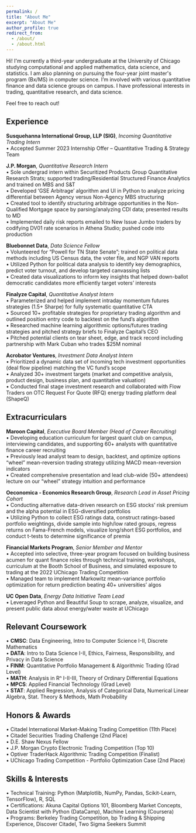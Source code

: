```yaml
---
permalink: /
title: "About Me"
excerpt: "About Me"
author_profile: true
redirect_from: 
  - /about/
  - /about.html
---
```


Hi! I'm currently a third-year undergraduate at the University of Chicago studying computational and applied mathematics, data science, and statistics. I am also planning on pursuing the four-year joint master's program (Bx/MS) in computer science. I’m involved with various quantitative finance and data science groups on campus. I have professional interests in trading, quantitative research, and data science.

Feel free to reach out!

Experience
------

**Susquehanna International Group, LLP (SIG)**, *Incoming Quantitative Trading Intern* <br />
• Accepted Summer 2023 Internship Offer – Quantitative Trading & Strategy Team 

**J.P. Morgan**, *Quantitative Research Intern* <br />
• Sole undergrad intern within Securitized Products Group Quantitative Research Strats; supported trading/Residential Structured Finance Analytics and trained on MBS and S&T<br>
• Developed ‘GSE Arbitrage’ algorithm and UI in Python to analyze pricing differential between Agency versus Non-Agency MBS structuring<br>
• Created tool to identify structuring arbitrage opportunities in the Non-Qualified Mortgage space by parsing/analyzing CDI data; presented results to MD<br>
• Implemented daily risk reports emailed to New Issue Jumbo traders by codifying DV01 rate scenarios in Athena Studio; pushed code into production

**Bluebonnet Data**, *Data Science Fellow* <br />
• Volunteered for “Powell for TN State Senate”; trained on political data methods including US Census data, the voter file, and NGP VAN reports<br>
• Utilized Python for political data analysis to identify key demographics, predict voter turnout, and develop targeted canvassing lists<br>
• Created data visualizations to inform key insights that helped down-ballot democratic candidates more efficiently target voters’ interests

**Finalyze Capital**, *Quantitative Analyst Intern* <br />
• Parameterized and helped implement intraday momentum futures strategies (1.5+ Sharpe) for fully systematic quantitative CTA<br>
• Sourced 10+ profitable strategies for proprietary trading algorithm and outlined position entry code to backtest on the fund’s algorithm<br>
• Researched machine learning algorithmic options/futures trading strategies and pitched strategy briefs to Finalyze Capital’s CEO<br>
• Pitched potential clients on tear sheet, edge, and track record including partnership with Mark Cuban who trades $25M nominal

**Acrobator Ventures**, *Investment Data Analyst Intern* <br />
• Prioritized a dynamic data set of incoming tech investment opportunities (deal flow pipeline) matching the VC fund’s scope<br>
• Analyzed 30+ investment targets (market and competitive analysis, product design, business plan, and quantitative valuation)<br>
• Conducted final stage investment research and collaborated with Flow Traders on OTC Request For Quote (RFQ) energy trading platform deal (ShapeQ)

Extracurriculars
------

**Maroon Capital**, *Executive Board Member (Head of Career Recruiting)*<br />
• Developing education curriculum for largest quant club on campus, interviewing candidates, and supporting 60+ analysts with quantitative finance career recruiting<br>
• Previously lead analyst team to design, backtest, and optimize options “wheel” mean-reversion trading strategy utilizing MACD mean-reversion indicators<br>
• Created comprehensive presentation and lead club-wide (50+ attendees) lecture on our “wheel” strategy intuition and performance 

**Oeconomica - Economics Research Group**, *Research Lead in Asset Pricing Cohort*<br />
• Conducting alternative data-driven research on ESG stocks’ risk premium and the alpha potential in ESG-diversified portfolios<br>
• Utilizing Python to collect ESG ratings data, construct ratings-based portfolio weightings, divide sample into high/low rated groups, regress returns on Fama-French models, visualize long/short ESG portfolios, and conduct t-tests to determine significance of premia

**Financial Markets Program**, *Senior Member and Mentor*<br />
• Accepted into selective, three-year program focused on building business acumen for quant finance roles through technical training, workshops, curriculum at the Booth School of Business, and simulated exposure to trading at the 2022 UChicago Trading Competition<br>
• Managed team to implement Markowitz mean-variance portfolio optimization for return prediction beating 40+ universities’ algos

**UC Open Data**, *Energy Data Initiative Team Lead* <br />
• Leveraged Python and Beautiful Soup to scrape, analyze, visualize, and present public data about energy/water waste at UChicago

Relevant Coursework
------

• **CMSC**: Data Engineering, Intro to Computer Science I-II, Discrete Mathematics<br>
• **DATA**: Intro to Data Science I-II, Ethics, Fairness, Responsibility, and Privacy in Data Science<br>
• **FINM**: Quantitative Portfolio Management & Algorithmic Trading (Grad Level)<br>
• **MATH**: Analysis in Rⁿ I-II-III, Theory of Ordinary Differential Equations<br>
• **MPCS**: Applied Financial Technology (Grad Level)<br>
• **STAT**: Applied Regression, Analysis of Categorical Data, Numerical Linear Algebra, Stat. Theory & Methods, Math Probability

Honors & Awards
------
• Citadel International Market-Making Trading Competition (11th Place)<br>
• Citadel Securities Trading Challenge (2nd Place)<br>
• D.E. Shaw Nexus Fellow<br> 
• J.P. Morgan Crypto Electronic Trading Competition (Top 10)<br>
• Optiver TraderHack Algorithmic Trading Competition (Finalist)<br>
• UChicago Trading Competition - Portfolio Optimization Case (2nd Place)

Skills & Interests
------
• Technical Training: Python (Matplotlib, NumPy, Pandas, Scikit-Learn, TensorFlow), R, SQL<br>
• Certifications: Akuna Capital Options 101, Bloomberg Market Concepts, Data Scientist with Python (DataCamp), Machine Learning (Coursera)<br>
• Programs: Berkeley Trading Competition, bp Trading & Shipping Experience, Discover Citadel, Two Sigma Seekers Summit
